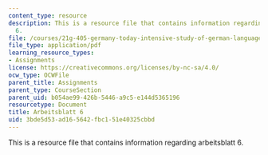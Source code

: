 ```yaml
---
content_type: resource
description: This is a resource file that contains information regarding arbeitsblatt
  6.
file: /courses/21g-405-germany-today-intensive-study-of-german-language-and-culture-january-iap-2011/3bde5d53ad165642fbc151e40325cbbd_MIT21G_405IAP11_arbeit06.pdf
file_type: application/pdf
learning_resource_types:
- Assignments
license: https://creativecommons.org/licenses/by-nc-sa/4.0/
ocw_type: OCWFile
parent_title: Assignments
parent_type: CourseSection
parent_uid: b054ae99-426b-5446-a9c5-e144d5365196
resourcetype: Document
title: Arbeitsblatt 6
uid: 3bde5d53-ad16-5642-fbc1-51e40325cbbd
---
```

This is a resource file that contains information regarding arbeitsblatt 6.